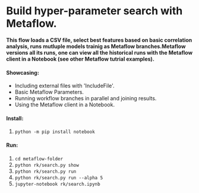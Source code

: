 # Build hyper-parameter search with Metaflow.

**This flow loads a CSV file, select best features based on basic correlation analysis, 
runs mutluple models trainig as Metaflow branches.Metaflow versions all its runs, 
one can view all the historical runs with the Metaflow client in a Notebook
(see other Metaflow tutrial examples).**

#### Showcasing:
- Including external files with 'IncludeFile'.
- Basic Metaflow Parameters.
- Running workflow branches in parallel and joining results.
- Using the Metaflow client in a Notebook.

#### Install:
1. ```python -m pip install notebook```

#### Run:
1. ```cd metaflow-folder```
2. ```python rk/search.py show```
3. ```python rk/search.py run```
4. ```python rk/search.py run --alpha 5```
5. ```jupyter-notebook rk/search.ipynb```
